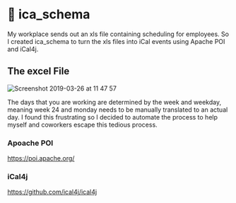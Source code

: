 # :calendar: ica_schema 

My workplace sends out an xls file containing scheduling for employees. 
So I created ica_schema to turn the xls files into iCal events using
Apache POI and iCal4j.

## The excel File
![Screenshot 2019-03-26 at 11 47 57](https://user-images.githubusercontent.com/31474146/54991342-07377900-4fbd-11e9-8a90-5af7c3dfe2e0.png)

The days that you are working are determined by the week and weekday, meaning week 24 and monday needs to be manually translated to an actual day. I found this frustrating so I decided to automate the process to help myself and coworkers escape this tedious process. 

### Apoache POI
https://poi.apache.org/
### iCal4j
https://github.com/ical4j/ical4j
